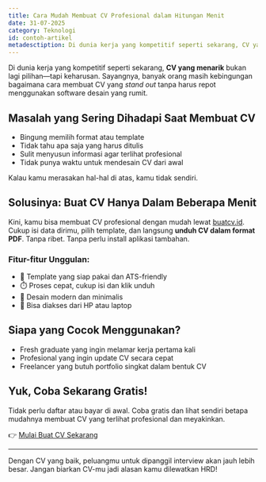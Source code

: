 ```yaml
---
title: Cara Mudah Membuat CV Profesional dalam Hitungan Menit
date: 31-07-2025
category: Teknologi
id: contoh-artikel
metadesctiption: Di dunia kerja yang kompetitif seperti sekarang, CV yang menarik bukan lagi pilihan tapi keharusan. Sayangnya, banyak orang masih kebingungan bagaimana cara membuat CV yang stand out tanpa harus repot menggunakan software desain yang rumit.
---
```


Di dunia kerja yang kompetitif seperti sekarang, **CV yang menarik** bukan lagi pilihan—tapi keharusan. Sayangnya, banyak orang masih kebingungan bagaimana cara membuat CV yang _stand out_ tanpa harus repot menggunakan software desain yang rumit.

## Masalah yang Sering Dihadapi Saat Membuat CV

- Bingung memilih format atau template
- Tidak tahu apa saja yang harus ditulis
- Sulit menyusun informasi agar terlihat profesional
- Tidak punya waktu untuk mendesain CV dari awal

Kalau kamu merasakan hal-hal di atas, kamu tidak sendiri.

## Solusinya: Buat CV Hanya Dalam Beberapa Menit

Kini, kamu bisa membuat CV profesional dengan mudah lewat [buatcv.id](https://buatcv.id). Cukup isi data dirimu, pilih template, dan langsung **unduh CV dalam format PDF**. Tanpa ribet. Tanpa perlu install aplikasi tambahan.

### Fitur-fitur Unggulan:

- 📄 Template yang siap pakai dan ATS-friendly
- ⏱️ Proses cepat, cukup isi dan klik unduh
- 🎨 Desain modern dan minimalis
- 📱 Bisa diakses dari HP atau laptop

## Siapa yang Cocok Menggunakan?

- Fresh graduate yang ingin melamar kerja pertama kali
- Profesional yang ingin update CV secara cepat
- Freelancer yang butuh portfolio singkat dalam bentuk CV

## Yuk, Coba Sekarang Gratis!

Tidak perlu daftar atau bayar di awal. Coba gratis dan lihat sendiri betapa mudahnya membuat CV yang terlihat profesional dan meyakinkan.

👉 [Mulai Buat CV Sekarang](https://buatcv.id)

---

Dengan CV yang baik, peluangmu untuk dipanggil interview akan jauh lebih besar. Jangan biarkan CV-mu jadi alasan kamu dilewatkan HRD!
